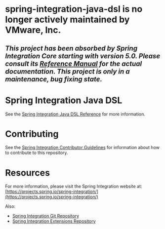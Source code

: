 # spring-integration-java-dsl is no longer actively maintained by VMware, Inc.

## **_This project has been absorbed by Spring Integration Core starting with version 5.0. Please consult its [Reference Manual](https://docs.spring.io/spring-integration/docs/current/reference/html) for the actual documentation. This project is only in a maintenance, bug fixing state._**

Spring Integration Java DSL
===============================

See the
[Spring Integration Java DSL Reference](https://github.com/spring-projects/spring-integration-java-dsl/wiki/Spring-Integration-Java-DSL-Reference)
for more information.

# Contributing

See the [Spring Integration Contributor Guidelines](https://github.com/spring-projects/spring-integration/blob/master/CONTRIBUTING.adoc) for information about how to contribute to this repository.

# Resources

For more information, please visit the Spring Integration website at: [https://projects.spring.io/spring-integration/](https://projects.spring.io/spring-integration/)

Also:

- [Spring Integration Git Repository](https://github.com/spring-projects/spring-integration)
- [Spring Integration Extensions Repository](https://github.com/spring-projects/spring-integration-extensions)
